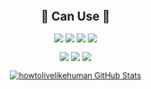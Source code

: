 

<div align="center">

## :wrench: Can Use :wrench:
  
<img src="https://img.shields.io/badge/Java-2C5BB4?style=flat-square&logo=Java&logoColor=white"/> </a>
<img src="https://img.shields.io/badge/Spring-6DB33F?style=flat-square&logo=Spring&logoColor=white"/> </a>
<img src="https://img.shields.io/badge/Spring Boot-68BC71?style=flat-square&logo=SpringBoot&logoColor=white"/> </a>
<img src="https://img.shields.io/badge/Android-3DDC84?style=flat-square&logo=android&logoColor=white"/> </a>

<img src="https://img.shields.io/badge/Oracle-F80000?style=flat-square&logo=Oracle&logoColor=white"/> </a>
<img src="https://img.shields.io/badge/MySQL-4479A1?style=flat-square&logo=MySql&logoColor=white"/> </a>
<img src="https://img.shields.io/badge/SQLite-003B57?style=flat-square&logo=SQLite&logoColor=white"/> </a>


[![howtolivelikehuman GitHub Stats](https://github-readme-stats.vercel.app/api?username=howtolivelikehuman&show_icons=true&count_private=true)](https://github.com/anandmainali)
</div>

<!--
**howtolivelikehuman/howtolivelikehuman** is a ✨ _special_ ✨ repository because its `README.md` (this file) appears on your GitHub profile.

Here are some ideas to get you started:

- 🔭 I’m currently working on ...
- 🌱 I’m currently learning ...
- 👯 I’m looking to collaborate on ...
- 🤔 I’m looking for help with ...
- 💬 Ask me about ...
- 📫 How to reach me: ...
- 😄 Pronouns: ...
- ⚡ Fun fact: ...
-->



